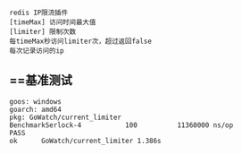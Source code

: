     redis IP限流插件
    [timeMax] 访问时间最大值
    [limiter] 限制次数
    每timeMax秒访问limiter次，超过返回false
    每次记录访问的ip
## ==基准测试
    goos: windows
    goarch: amd64
    pkg: GoWatch/current_limiter
    BenchmarkSerlock-4           100          11360000 ns/op
    PASS
    ok      GoWatch/current_limiter 1.386s
